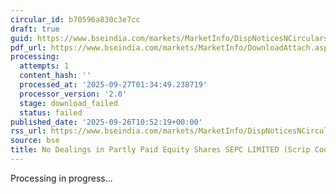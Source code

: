 ```yaml
---
circular_id: b70596a830c3e7cc
draft: true
guid: https://www.bseindia.com/markets/MarketInfo/DispNoticesNCirculars.aspx?Noticeid={7373CAFA-CF9D-4F48-9AFB-ECB639CE7BC6}&noticeno=20250926-25&dt=09/26/2025&icount=25&totcount=76&flag=0
pdf_url: https://www.bseindia.com/markets/MarketInfo/DownloadAttach.aspx?id=20250926-25&attachedId=
processing:
  attempts: 1
  content_hash: ''
  processed_at: '2025-09-27T01:34:49.238719'
  processor_version: '2.0'
  stage: download_failed
  status: failed
published_date: '2025-09-26T10:52:19+00:00'
rss_url: https://www.bseindia.com/markets/MarketInfo/DispNoticesNCirculars.aspx?Noticeid={7373CAFA-CF9D-4F48-9AFB-ECB639CE7BC6}&noticeno=20250926-25&dt=09/26/2025&icount=25&totcount=76&flag=0
source: bse
title: No Dealings in Partly Paid Equity Shares SEPC LIMITED (Scrip Code 890218)
---
```


Processing in progress...